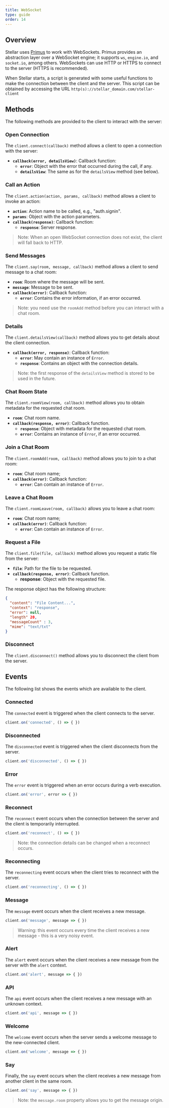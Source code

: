 ```yaml
---
title: WebSocket
type: guide
order: 14
---
```


## Overview

Stellar uses [Primus](http://primus.io) to work with WebSockets. Primus provides an abstraction layer over a WebSocket engine; it supports `ws`, `engine.io`, and `socket.io`, among others. WebSockets can use HTTP or HTTPS to connect to the server (HTTPS is recommended).

When Stellar starts, a script is generated with some useful functions to make the connection between the client and the server. This script can be obtained by accessing the URL `http(s)://stellar_domain.com/stellar-client`

## Methods

The following methods are provided to the client to interact with the server:

### Open Connection

The `client.connect(callback)` method allows a client to open a connection with the server:

- **`callback(error, detailsView)`**: Callback function:
  - **`error`**: Object with the error that occurred during the call, if any.
  - **`detailsView`**: The same as for the `detailsView` method (see below).

### Call an Action

The `client.action(action, params, callback)` method allows a client to invoke an action:

- **`action`**: Action name to be called, e.g., "auth.signin".
- **`params`**: Object with the action parameters.
- **`callback(response)`**: Callback function:
  - **`response`**: Server response.

> Note: When an open WebSocket connection does not exist, the client will fall back to HTTP.

### Send Messages

The `client.say(room, message, callback)` method allows a client to send message to a chat room:

- **`room`**: Room where the message will be sent.
- **`message`**: Message to be sent.
- **`callback(error)`**: Callback function:
  - **`error`**: Contains the error information, if an error occurred.

> Note: you need use the `roomAdd` method before you can interact with a chat room.

### Details

The `client.detailsView(callback)` method allows you to get details about the client connection.

- **`callback(error, response)`**: Callback function:
  - **`error`**: May contain an instance of `Error`.
  - **`response`**: Contains an object with the connection details.

> Note: the first response of the `detailsView` method is stored to be used in the future.

### Chat Room State

The `client.roomView(room, callback)` method allows you to obtain metadata for the requested chat room.

- **`room`**: Chat room name.
- **`callback(response, error)`**: Callback function.
  - **`response`**: Object with metadata for the requested chat room.
  - **`error`**: Contains an instance of `Error`, if an error occurred.

### Join a Chat Room

The `client.roomAdd(room, callback)` method allows you to join to a chat room:

- **`room`**: Chat room name;
- **`callback(error)`**: Callback function:
  - **`error`**: Can contain an instance of `Error`.

### Leave a Chat Room

The `client.roomLeave(room, callback)` allows you to leave a chat room:

- **`room`**: Chat room name;
- **`callback(error)`**: Callback function:
  - **`error`**: Can contain an instance of `Error`.

### Request a File

The `client.file(file, callback)` method allows you request a static file from the server:

- **`file`**: Path for the file to be requested.
- **`callback(response, error)`**: Callback function.
  - **response**: Object with the requested file.

The response object has the following structure:

```json
{
  "content": "File Content...",
  "context": "response",
  "error": null,
  "length" 20,
  "messageCount" : 3,
  "mime": "text/txt"
}
```

### Disconnect

The `client.disconnect()` method allows you to disconnect the client from the server.

## Events

The following list shows the events which are available to the client.

### Connected

The `connected` event is triggered when the client connects to the server.

```javascript
client.on('connected', () => { })
```

### Disconnected

The `disconnected` event is triggered when the client disconnects from the server.

```javascript
client.on('disconnected', () => { })
```

### Error

The `error` event is triggered when an error occurs during a verb execution.

```javascript
client.on('error', error => { })
```

### Reconnect

The `reconnect` event occurs when the connection between the server and the client is temporarily interrupted.

```javascript
client.on('reconnect', () => { })
```

> Note: the connection details can be changed when a reconnect occurs.

### Reconnecting

The `reconnecting` event occurs when the client tries to reconnect with the server.

```javascript
client.on('reconnecting', () => { })
```

### Message

The `message` event occurs when the client receives a new message.

```javascript
client.on('message', message => { })
```

> Warning: this event occurs every time the client receives a new message - this is a very noisy event.

### Alert

The `alert` event occurs when the client receives a new message from the server with the `alert` context.

```javascript
client.on('alert', message => { })
```

### API

The `api` event occurs when the client receives a new message with an unknown context.

```javascript
client.on('api', message => { })
```

### Welcome

The `welcome` event occurs when the server sends a welcome message to the new-connected client.

```javascript
client.on('welcome', message => { })
```

### Say

Finally, the `say` event occurs when the client receives a new message from another client in the same room.

```javascript
client.on('say', message => { })
```
> Note: the `message.room` property allows you to get the message origin.
